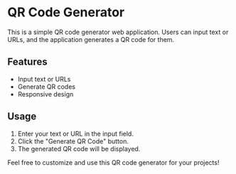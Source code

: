 # QR Code Generator

This is a simple QR code generator web application. Users can input text or URLs, and the application generates a QR code for them.

## Features

- Input text or URLs
- Generate QR codes
- Responsive design

## Usage

1. Enter your text or URL in the input field.
2. Click the "Generate QR Code" button.
3. The generated QR code will be displayed.

Feel free to customize and use this QR code generator for your projects!
